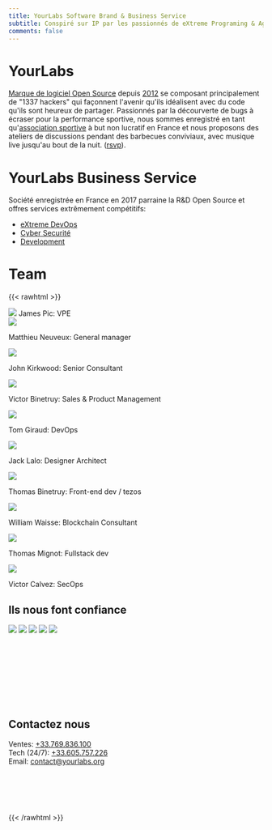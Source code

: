 ```yaml
---
title: YourLabs Software Brand & Business Service
subtitle: Conspiré sur IP par les passionnés de eXtreme Programing & Agile Manifesto
comments: false
---
```


# YourLabs

[Marque de logiciel Open Source](https://yourlabs.io/oss) depuis
[2012](https://github.com/yourlabs/django-autocomplete-light) se composant
principalement de "1337 hackers" qui façonnent l'avenir qu'ils idéalisent avec
du code qu'ils sont heureux de partager. Passionnés par la décourverte de bugs
à écraser pour la performance sportive, nous sommes enregistré en tant
qu'[association sportive](https://www.societe.com/societe/yourlabs-824036768.html)
à but non lucratif en France et nous proposons des ateliers de discussions
pendant des barbecues conviviaux, avec musique live jusqu'au bout de la nuit.
([rsvp](https://www.meetup.com/Angouleme-Hack-Dev-Barcamp-1337/)).

# YourLabs Business Service

Société enregistrée en France en 2017 parraine la R&D Open Source et offres
services extrêmement compétitifs:

- [eXtreme DevOps](/posts/2020-02-08-bigsudo-extreme-devops-hacking-operations/)
- [Cyber Securité](/secops/)
- [Development](https://yourlabs.io/oss)

# Team

{{< rawhtml >}}

<div class="team">
  <div class="team-item">
      <img src="/img/authors/jamesp.png">
      <span>
        James Pic: VPE
      </span>
  </div>
  <div class="team-item">
      <img src="/img/authors/m.png"></img>
      <p>
        Matthieu Neuveux:
        General manager
      </p>
  </div>
  <div class="team-item">
      <img src="/img/authors/john.png"></img>
      <p>
        John Kirkwood:
        Senior Consultant
      </p>
  </div>
  <div class="team-item">
      <img src="/img/authors/victorb.png"></img>
      <p>
        Victor Binetruy:
        Sales & Product Management
      </p>
  </div>
  <div class="team-item">
      <img src="/img/authors/tomg.png"></img>
      <p>
        Tom Giraud: DevOps
      </p>
  </div>
  <div class="team-item">
      <img src="/img/authors/jackl.png"></img>
      <p>
        Jack Lalo: Designer Architect
      </p>
  </div>
  <div class="team-item">
      <img src="/img/authors/tomb.png"></img>
      <p>
        Thomas Binetruy: Front-end dev / tezos
      </p>
  </div>
  <div class="team-item">
      <img src="/img/authors/neof.png"></img>
      <p>
        William Waisse: Blockchain Consultant
      </p>
  </div>
  <div class="team-item">
      <img src="/img/authors/tmig.png"></img>
      <p>
        Thomas Mignot: Fullstack dev
      </p>
  </div>
  <div class="team-item">
      <img src="/img/authors/claw.png"></img>
      <p>
        Victor Calvez: SecOps
      </p>
  </div>
</div>

<div class="container" style="padding-bottom: 3.5rem">
  <h2>Ils nous font confiance</h2>

  <div class="homepage-content">
    <div class="logos">
      <img src="/img/logo/france.jpg" />
      <img src="/img/logo/accenture.png" />
      <img src="/img/logo/betagouv.jpg" />
      <img src="/img/logo/octo.png" />
      <img src="/img/logo/secu.png" />
    </div>
  </div>
</div>

<div class="hero" style="background-image: url(/img/backgrounds/earth.jpg); background-position: center; height: auto; padding: 5rem 0">
  <div class="hero-inner">
    <h2>Contactez nous</h2>
    <div class="container">
      <span class="subtitle">
        Ventes: <a href="tel:+33.605.757.226">+33.769.836.100</a>
        </br>
        Tech (24/7): <a href="tel:+33.605.757.226">+33.605.757.226</a>
        </br>
        Email: <a href="mailto:contact@yourlabs.org">contact@yourlabs.org</a>
      </span>
    </div>
  </div>
</div>

{{< /rawhtml >}}
